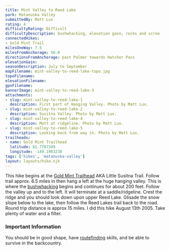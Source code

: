 ```yaml
---
title: Mint Valley to Reed Lake
park: Matanuska Valley
submittedBy: Matt Lux
rating: 4
difficultyRating: Difficult
difficultyDescription: bushwhacking, elevation gain, rocks and scree
connectedHikes:
- Gold Mint Trail
milesOneWay: 7.5
milesFromAnchorage: 56.0
directionsFromAnchorage: past Palmer towards Hatcher Pass
elevationGain: 
seasonDescription: July to September
mapFilename: mint-valley-to-reed-lake-topo.jpg
topoFilename: 
elevationFilename: 
gpxFilename: 
bannerImage: mint-valley-to-reed-lake-3
attachments:
- slug: mint-valley-to-reed-lake-1
  description: First part of Hanging Valley. Photo by Matt Lux.
- slug: mint-valley-to-reed-lake-2
  description: Susitna Valley. Photo by Matt Lux.
- slug: mint-valley-to-reed-lake-4
  description: Matt at ridgeline. Photo by Matt Lux.
- slug: mint-valley-to-reed-lake-5
  description: Looking back from way in. Photo by Matt Lux.
trailheads:
- name: Gold Mint Trailhead
  latitude: 61.7787349
  longitude: -149.1963238
tags: ['hikes', 'matanuska-valley']
layout: layouts/hike.njk
---
```

This hike begins at the [Gold Mint Trailhead](/hikes/gold-mint-trail/ "Golden Mint Trail") AKA Little Susitna Trail. Follow trail approx. 6.5 miles in then hang a left at the huge hanging valley. This is where the [bushwhacking](/education/#bushwhacking) begins and continues for about 200 feet. Follow the valley up and to the left. It will terminate at a saddle/ridgeline. Crest the ridge and you should look down upon upper Reed Lake. Glisade the snow slope below to the lake, then follow the Reed Lakes trail back to the road. Round trip distance is approx 15 miles. I did this hike August 13th 2005. Take plenty of water and a filter.

### Important Information

You should be in good shape, have [routefinding](/education/#navigation) skills, and be able to survive in the backcountry.